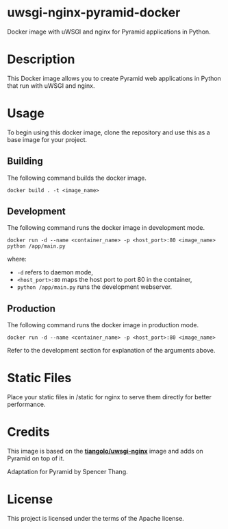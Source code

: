 # uwsgi-nginx-pyramid-docker
Docker image with uWSGI and nginx for Pyramid applications in Python.

# Description

This Docker image allows you to create Pyramid web applications in Python that
run with uWSGI and nginx.

# Usage

To begin using this docker image, clone the repository and use this as a base
image for your project.

## Building

The following command builds the docker image.

```
docker build . -t <image_name>
```

## Development

The following command runs the docker image in development mode.

```
docker run -d --name <container_name> -p <host_port>:80 <image_name> python /app/main.py
```

where:

* `-d` refers to daemon mode,
* `<host_port>:80` maps the host port to port 80 in the container,
* `python /app/main.py` runs the development webserver.

## Production

The following command runs the docker image in production mode.

```
docker run -d --name <container_name> -p <host_port>:80 <image_name>
```

Refer to the development section for explanation of the arguments above.

# Static Files

Place your static files in /static for nginx to serve them directly for better
performance.

# Credits

This image is based on the [**tiangolo/uwsgi-nginx**](https://hub.docker.com/r/tiangolo/uwsgi-nginx/)
image and adds on Pyramid on top of it.

Adaptation for Pyramid by Spencer Thang.

# License

This project is licensed under the terms of the Apache license.
